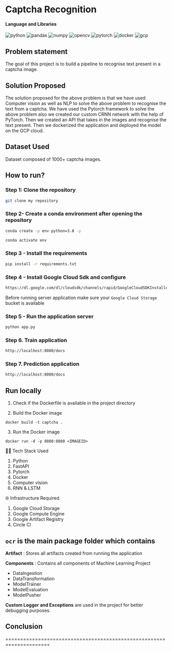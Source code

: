 # Captcha Recognition

#### Language and Libraries

<p>
<a><img src="https://img.shields.io/badge/Python-FFD43B?style=for-the-badge&logo=python&logoColor=darkgreen" alt="python"/></a>
<a><img src="https://img.shields.io/badge/Pandas-2C2D72?style=for-the-badge&logo=pandas&logoColor=white" alt="pandas"/></a>
<a><img src="https://img.shields.io/badge/Numpy-777BB4?style=for-the-badge&logo=numpy&logoColor=white" alt="numpy"/></a>
<a><img src="https://img.shields.io/badge/opencv-%23white.svg?style=for-the-badge&logo=opencv&logoColor=white" alt="opencv"/></a>
<a><img src="https://img.shields.io/badge/PyTorch-%23EE4C2C.svg?style=for-the-badge&logo=PyTorch&logoColor=white" alt="pytorch"/></a>
<a><img src="https://img.shields.io/badge/docker-%230db7ed.svg?style=for-the-badge&logo=docker&logoColor=white)" alt="docker"/></a>
<a><img src="https://img.shields.io/badge/GoogleCloud-%234285F4.svg?style=for-the-badge&logo=google-cloud&logoColor=white" alt="gcp"/></a>
</p>

## Problem statement
The goal of this project is to build a pipeline to recognise text present in a captcha image.

## Solution Proposed
The solution proposed for the above problem is that we have used Computer vision as well as NLP to solve the above problem to recognise the text from a captcha.
We have used the Pytorch framework to solve the above problem also we created our custom CRNN network with the help of PyTorch.
Then we created an API that takes in the images and recognise the text present. Then we dockerized the application and deployed the model on the GCP cloud.

## Dataset Used

Dataset composed of 1000+ captcha images.

## How to run?

### Step 1: Clone the repository
```bash
git clone my repository 
```

### Step 2- Create a conda environment after opening the repository

```bash
conda create -p env python=3.8 -y
```

```bash
conda activate env
```

### Step 3 - Install the requirements
```bash
pip install -r requirements.txt
```

### Step 4 - Install Google Cloud Sdk and configure
```bash
https://dl.google.com/dl/cloudsdk/channels/rapid/GoogleCloudSDKInstaller.exe
```
Before running server application make sure your `Google Cloud Storage` bucket is available

### Step 5 - Run the application server
```bash
python app.py
```

### Step 6. Train application
```bash
http://localhost:8080/docs
```

### Step 7. Prediction application
```bash
http://localhost:8080/docs
```

## Run locally

1. Check if the Dockerfile is available in the project directory

2. Build the Docker image

```
docker build -t captcha . 

```

3. Run the Docker image

```
docker run -d -p 8080:8080 <IMAGEID>
```

👨‍💻 Tech Stack Used
1. Python
2. FastAPI
3. Pytorch
4. Docker
5. Computer vision
6. RNN & LSTM

🌐 Infrastructure Required.
1. Google Cloud Storage
2. Google Compute Engine
3. Google Artifact Registry
4. Circle CI


## `ocr` is the main package folder which contains 

**Artifact** : Stores all artifacts created from running the application

**Components** : Contains all components of Machine Learning Project
- DataIngestion
- DataTransformation
- ModelTrainer
- ModelEvaluation
- ModelPusher

**Custom Logger and Exceptions** are used in the project for better debugging purposes.


## Conclusion



=====================================================================